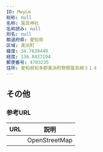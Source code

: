 ```yaml
---
ID: MwyLm
総称: null
名称: 冨具神社
名称読み: null
別名: null
都道府県: 愛知県
区域: 美浜町
緯度: 34.7639449
経度: 136.8437194
郵便番号: 4703235
住所: 愛知県知多郡美浜町野間冨具崎３１４
---
```


## その他

### 参考URL

| URL | 説明          |
| --- | ------------- |
|     | OpenStreetMap |

